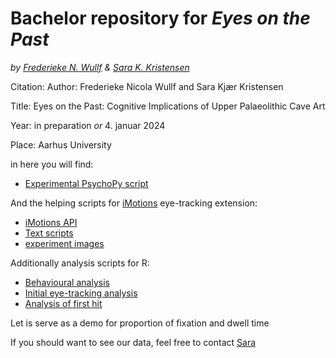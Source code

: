 # Bachelor repository for ***Eyes on the Past***
*by [Frederieke N. Wullf](https://github.com/FrederiekeW) & [Sara K. Kristensen](https://github.com/MajestiCupcake)*

Citation:
Author: Frederieke Nicola Wullf and Sara Kjær Kristensen


Title: Eyes on the Past: Cognitive Implications of Upper Palaeolithic Cave Art


Year: in preparation *or* 4. januar 2024


Place: Aarhus University


in here you will find:
- [Experimental PsychoPy script](https://github.com/MajestiCupcake/CogSciBachelor/blob/main/Collapsed_script.py)


And the helping scripts for [iMotions](https://imotions.com/) eye-tracking extension:
  - [iMotions API](https://github.com/MajestiCupcake/CogSciBachelor/blob/main/imotion.py)
  - [Text scripts](https://github.com/MajestiCupcake/CogSciBachelor/blob/main/text.py)
  - [experiment images](https://github.com/MajestiCupcake/CogSciBachelor/tree/main/experiment_images)

Additionally analysis scripts for R:
- [Behavioural analysis](https://github.com/MajestiCupcake/CogSciBachelor/blob/main/behavioural_analysis_descriptive.Rmd)
- [Initial eye-tracking analysis](https://github.com/MajestiCupcake/CogSciBachelor/blob/main/eyetracking.Rmd)
- [Analysis of first hit](https://github.com/MajestiCupcake/CogSciBachelor/blob/main/first_hit_sara.Rmd)


Let is serve as a demo for proportion of fixation and dwell time


If you should want to see our data, feel free to contact [Sara](mailto:sarakk31@live.com)
